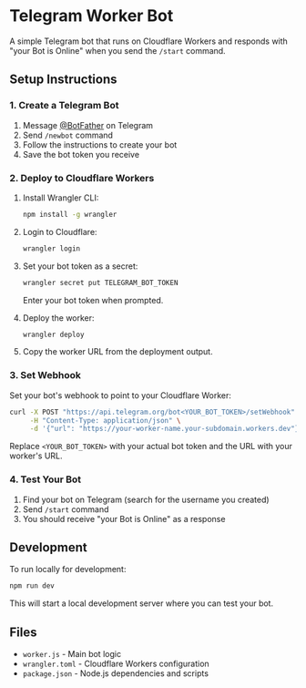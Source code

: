 # Telegram Worker Bot

A simple Telegram bot that runs on Cloudflare Workers and responds with "your Bot is Online" when you send the `/start` command.

## Setup Instructions

### 1. Create a Telegram Bot

1. Message [@BotFather](https://t.me/botfather) on Telegram
2. Send `/newbot` command
3. Follow the instructions to create your bot
4. Save the bot token you receive

### 2. Deploy to Cloudflare Workers

1. Install Wrangler CLI:
   ```bash
   npm install -g wrangler
   ```

2. Login to Cloudflare:
   ```bash
   wrangler login
   ```

3. Set your bot token as a secret:
   ```bash
   wrangler secret put TELEGRAM_BOT_TOKEN
   ```
   Enter your bot token when prompted.

4. Deploy the worker:
   ```bash
   wrangler deploy
   ```

5. Copy the worker URL from the deployment output.

### 3. Set Webhook

Set your bot's webhook to point to your Cloudflare Worker:

```bash
curl -X POST "https://api.telegram.org/bot<YOUR_BOT_TOKEN>/setWebhook" \
     -H "Content-Type: application/json" \
     -d '{"url": "https://your-worker-name.your-subdomain.workers.dev"}'
```

Replace `<YOUR_BOT_TOKEN>` with your actual bot token and the URL with your worker's URL.

### 4. Test Your Bot

1. Find your bot on Telegram (search for the username you created)
2. Send `/start` command
3. You should receive "your Bot is Online" as a response

## Development

To run locally for development:

```bash
npm run dev
```

This will start a local development server where you can test your bot.

## Files

- `worker.js` - Main bot logic
- `wrangler.toml` - Cloudflare Workers configuration
- `package.json` - Node.js dependencies and scripts
